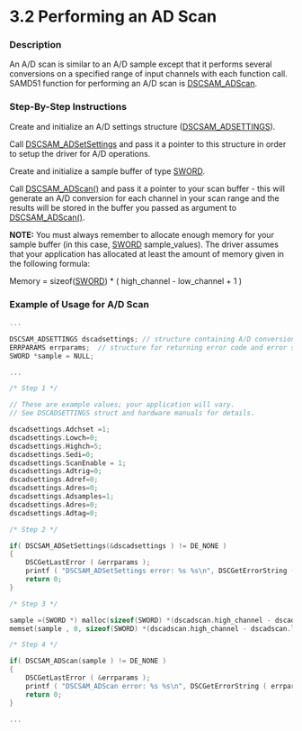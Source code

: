 # 3.2 Performing an AD Scan

### **Description**  <a id="description"></a>

An A/D scan is similar to an A/D sample except that it performs several conversions on a specified range of input channels with each function call. SAMD51 function for performing an A/D scan is [DSCSAM\_ADScan](../9.-samd51-apis/dscsam_adscan.md).‌

### **Step-By-Step Instructions** <a id="step-by-step-instructions"></a>

Create and initialize an A/D settings structure \([DSCSAM\_ADSETTINGS](../10.-structure-definitions/dscsam_adsettings.md)\).‌

Call [DSCSAM\_ADSetSettings](../9.-samd51-apis/dscsam_adsetsettings.md) and pass it a pointer to this structure in order to setup the driver for A/D operations.‌

Create and initialize a sample buffer of type [SWORD](../5.-data-type-reference.md).‌

Call [DSCSAM\_ADScan\(\)](../9.-samd51-apis/dscsam_adscan.md) and pass it a pointer to your scan buffer - this will generate an A/D conversion for each channel in your scan range and the results will be stored in the buffer you passed as argument to [DSCSAM\_ADScan\(\)](../9.-samd51-apis/dscsam_adscan.md).‌

**NOTE:** You must always remember to allocate enough memory for your sample buffer \(in this case, [SWORD](../5.-data-type-reference.md) sample\_values\). The driver assumes that your application has allocated at least the amount of memory given in the following formula:‌

Memory = sizeof\([SWORD](../5.-data-type-reference.md)\) \* \( high\_channel - low\_channel + 1 \)‌

### **Example of Usage for A/D Scan** <a id="example-of-usage-for-a-d-scan"></a>

```c
...

DSCSAM_ADSETTINGS dscadsettings; // structure containing A/D conversion settings
ERRPARAMS errparams;  // structure for returning error code and error string
SWORD *sample = NULL;

...

/* Step 1 */ 

// These are example values; your application will vary. 
// See DSCADSETTINGS struct and hardware manuals for details. 

dscadsettings.Adchset =1;
dscadsettings.Lowch=0;
dscadsettings.Highch=5;
dscadsettings.Sedi=0;
dscadsettings.ScanEnable = 1;
dscadsettings.Adtrig=0;
dscadsettings.Adref=0;
dscadsettings.Adres=0;
dscadsettings.Adsamples=1;
dscadsettings.Adres=0;
dscadsettings.Adtag=0;

/* Step 2 */ 

if( DSCSAM_ADSetSettings(&dscadsettings ) != DE_NONE )
{
    DSCGetLastError ( &errparams );
    printf ( "DSCSAM_ADSetSettings error: %s %s\n", DSCGetErrorString ( errparams.ErrCode ), errparams.errstring );
    return 0;
}

/* Step 3 */ 

sample =(SWORD *) malloc(sizeof(SWORD) *(dscadscan.high_channel - dscadscan.low_channel + 1));
memset(sample , 0, sizeof(SWORD) *(dscadscan.high_channel - dscadscan.low_channel + 1));

/* Step 4 */ 

if( DSCSAM_ADScan(sample ) != DE_NONE )
{
    DSCGetLastError ( &errparams );
    printf ( "DSCSAM_ADScan error: %s %s\n", DSCGetErrorString ( errparams.ErrCode ), errparams.errstring );
    return 0;
}

...
```

[  
](https://app.gitbook.com/@diamondsystems/s/samd51-api-user-manual/3.-common-task-reference/3.1-performing-an-ad-conversion)


